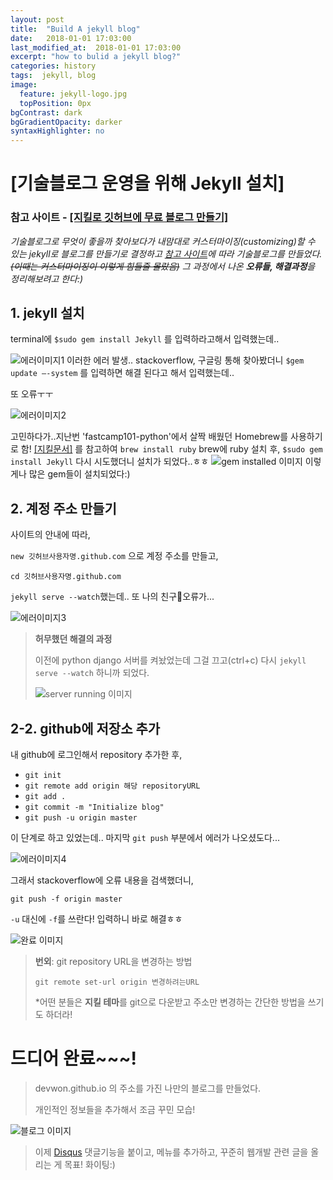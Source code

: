 ```yaml
---
layout: post
title:  "Build A jekyll blog"
date:   2018-01-01 17:03:00
last_modified_at:  2018-01-01 17:03:00
excerpt: "how to bulid a jekyll blog?"
categories: history
tags:  jekyll, blog
image:
  feature: jekyll-logo.jpg
  topPosition: 0px
bgContrast: dark
bgGradientOpacity: darker
syntaxHighlighter: no
---
```

# [기술블로그 운영을 위해 Jekyll 설치]
### 참고 사이트 - [[지킬로 깃허브에 무료 블로그 만들기]](https://nolboo.kim/blog/2013/10/15/free-blog-with-github-jekyll/)

*기술블로그로 무엇이 좋을까 찾아보다가 내맘대로 커스터마이징(customizing)할 수 있는 jekyll로 블로그를 만들기로 결정하고 [참고 사이트](https://nolboo.kim/blog/2013/10/15/free-blog-with-github-jekyll/)에 따라 기술블로그를 만들었다.~~(이때는 커스터마이징이 이렇게 힘들줄 몰랐음)~~
그 과정에서 나온 **오류들, 해결과정**을 정리해보려고 한다:)*
## 1. jekyll 설치

  terminal에
  `$sudo gem install Jekyll`
  를 입력하라고해서 입력했는데..

 ![에러이미지1](https://lh3.googleusercontent.com/LK04slUsbXoxhJyOzgelsIDWwVOoLqm-vn3IiuQYNOFsyZpy28NRLUtu560qzwxvOR8fE1JnWsco9uHojUeaqdOctCTSdmT0A4n-3FUbBtrSc9P5rkDjXW1GBds74tdORJ3_Yue5zPTmjknBVAH9N4M0cPMq7ZIWo7E5NOyC6VfCcaWxPWSbmaQqeulWJ69inPJ_OHULrn88iC6IMkr2c7i0YKbI1i0-mXhjCtc19frv7TpfI5whXLTNges6NoNvq1mFetwxCEGNsjK-VHZtl3kfRMODqQdF7-m_FcWe7QZ6dLUgUAg50wfjqEGMcOyIqSKirao3nR-qTdI9z46HpIBk-knZPYP1fkziHnxdyW7IAmnIP42XacdnY43hlqT--FgrZwVBClxTQYNNR7Lhu4RMu9S2pyCy6k78HS22YqORWZix1Vt52HaBGEuubadzqxd2FbMizmgzyVozQz9_GDqzh3f1vahYY8eFBDhnKeHJiKh3YV7LOVOvDZPMaVQOojEXW1trfUGlNMeZqCtgWjmY6thBuvxwEjoKnrC0Vt8Si3OSwHkDVYjPEhvz1Dd2Wndv1l4XAnqMn9GV7-6JHC9I9nU-kPUqsRmm8Ws=w1114-h126-no)
  이러한 에러 발생.. stackoverflow, 구글링 통해 찾아봤더니
  `$gem update —-system`
  를 입력하면 해결 된다고 해서 입력했는데..

  또 오류ㅜㅜ

![에러이미지2](https://lh3.googleusercontent.com/AfjkUjGehYNoTTYG1k3Q9Lj5DtCuYtjodqtcNzlg9odyKZXS5zFIBmh96AZKIt4frYmL4Bo76q4DyVTG6ph2bH8aTEKu9lKPWXrEXqzvf686Ycs-JU03gspSYKR7Spgan58gsox9BVcySiTN0BAkXTzrgzj19tM9CxSork285R2RO2x8PqlkkgWskWvOvohUj9dmZFJT6pW8TvY0OGPC2gonyahTc3Cv7u04bV5Ji6SlbYzsTqDc8OUsaYeJekQm761KDrWMrDmEwcJdvtvGG_dEhCo-0OVZPc6UBeilRZVum3eVNoHf7lbQqqCXgwwq0SIf6B8BNZNZ4F2XexP84CnVssZGDlmsXMftPQw-6TnoyO2HkCizLH-8fUfOE6BcoURs2daabcjHNmX4FkORqYyLasCUQPFBUDuusCv9sfPB08xn1rhK3DXVZdwSo3LZ5r7XM86gIJpjE54knqbaeLlUD4EfotQCZ2lxUGurNGJ-uDrizuI-QVp_thopgtsdG0SHEPP_eLfo6Er35_mze2pTKlIMa3gHsOUQVpI_m8-UJhN0x_envFtSTSwMoEcEXI6t6imJqRQS_QURo5OJ-If7mx96ydoKD4Gw8v4=w1412-h324-no)

  고민하다가..지난번 'fastcamp101-python'에서 살짝 배웠던 Homebrew를 사용하기로 함!
  [[지킬문서]](https://jekyllrb.com/docs/troubleshooting/#jekyll--mac-os-x-1011)
  를 참고하여
  `brew install ruby`
  brew에 ruby 설치 후,
  `$sudo gem install Jekyll`
  다시 시도했더니 설치가 되었다..ㅎㅎ
![gem installed 이미지](https://lh3.googleusercontent.com/5KL9ynb7xmvIkyFREqEVpMI7Y5l8GZd08AoNpr39wtmRYGmXwbGaFmxqkI-YSjql6BnK78pB-qOf-EIHv09J8qZEOQv7-ffcW7nGsOQtVUtiLl_90qJioXrQVziBA3BR4dNuCQxO9FrodYOv1WSniceDc1crmDSjfqGrdjK9fxaWXBrF5tDRlgHy-oYzigUAezBPoJlvRzreeOPRwOjdcj6jJaoKPOM8cO78fGBZVd4Ez8pKmG5ev1bFJHqNNiimgMHNUcU3KdBbg54V5nFrJIC_8KfQWbgxk-W-I6uoY2e6SlRN9HBnV4PJ4LGJr6HNUAvo4dKwPRFN4-UALFktSn3HPZHW4bc2gxDrv2F-pA8bAhp2s3p7HWgd__LZZ44UPmH8VwYkBo6H4csGDe-8IEUnwj44qMJdUo8XfbmGQ0G3TZVHtB1cmKZUoWZOI_0jwKEE8sJAQCIC78yrup7toLoZc0t12dsTJ3sRk5WI_n6Wwr168WcQ6ccyuyRTo_D0Nr4erv6Hzdt-2vZwlqKh8eb_JeZOlGCpo38TL3gsPYUOcJ7E9uACEzooofO9_5HoBtGa6pSE0K1UaNztYMHEb-pFI9LpoTrD-EEjpf4=w1424-h198-no)
  이렇게나 많은 gem들이 설치되었다:)

##  2. 계정 주소 만들기

사이트의 안내에 따라,

`new 깃허브사용자명.github.com`
으로 계정 주소를 만들고,

`cd 깃허브사용자명.github.com`

`jekyll serve --watch`했는데.. 또 나의 친구💛오류가...

![에러이미지3](https://lh3.googleusercontent.com/HyVb2TzWRkF3pUV-Ujrw_TBaRp1HJoSNDWsedaTEE4623dXzLh4ga8iXQLT9WZveAge1OE8ogTU7E8El8cLSUBTMo_oe4OPu956_Vx2QIfFRvXWbtDJOiUd9y9wlzHd3vh-4j30ZcGOyPQWJOTlWJV0Z7xvb8uoLa8hcTeghS_hwyhliPmAvy7X8NZbl3iqgC_fLyOElogbbTrknKAwP-j_fyNCgiahQrDStEcTDF1qSpZwtDQeYSDQYPrkDhy1IuQsULRcy4XLnVl4WIsOCe7UCv7Vw6xeUs4FUgPH78UoQMJ9PjW6pkPL7EKOiVOsFfxXCO9xqMNGPye6Pjx5FAAgMDauI1aN6GsVFn17WMiyLf2wKotvr1jQG_mottJhegfotQWYTWz1Ww7rtJVUePO9evvhHrn6FDDya8eODcReaimT7-sKP-g-LsTEwuMLfnF0JaGZHbAYQZWtRdlDVm27zyrQrsy1jor8VILXVgFIRXqali1FuVegYb-BvqpfGbMbEIp4gGtyzbNO1qFL1pXp5xBgrzGJgtkSga1jHdwD-NSaA9lvKZTP9Fdsw4_1VoWF89BMsQmpIxcSBg8EdTPG5WGper-uWW7_j6Zo=w1438-h598-no)


>**허무했던  해결의 과정**
>
>  이전에 python django 서버를 켜놨었는데 그걸 끄고(ctrl+c) 다시
>  `jekyll serve --watch`
>  하니까 되었다.
>  
>  ![server running 이미지](https://lh3.googleusercontent.com/D4vn6sLgNpBqbwEXzKglmnoAkuegSF5nwLrVGpEfK3xX-tWUNT4dG5SuocQGT1w7mUn_61YUkPZe-xPAkvVrqvNR1OniGF6pwmtl9Y8cFH8_7Suqb4rzClGJbAo-vUacg4fGCAINTwLQmMeXyfj64ON4cD_H5TLKP-Ej_dRMXn6QNvTEDUZq_5Jf_zZsfsiy-6kUpauCw6i2KVOH-P2iZcvKKMOAPL8LUbJHC1rrTpNqJJpzhys1FmA_YJT5neWeBOJkMuj7kG5cKGHfBf2vvWu2Kyv2-fXjEzmwH9C_LNDicLx0qy5KZjHvOmOcdqpV17PQiQHY3YfZ3sB9eWMKU4qhXmj-XnXwe_yDVKBgPwjepxtPymjGSRWF9tDCZXrei1qsbOwPnn9Nmydn5yN0eUHTA43QunWksjUMfjX82xRkRkOY5Ebsk534PiNj6voXY_xBu7fqiZGyDP_jDRdHH2cCOcxD3jchxpashpWYtmtA51rlUFv7ME6DZU5VUOD1CiuXkWekj-9sFZfbvrbUgDmPP2myosDLLdybADXJV8nxr5VRJOgeKVIKWMdac-ZNNWwUvCLd1rLhjLdtQdoimr1CQqZ0lEc-OY57twc=w1384-h398-no)

## 2-2. github에 저장소 추가

내 github에 로그인해서 repository 추가한 후,

- `git init`
- `git remote add origin 해당 repositoryURL`
- `git add .`
- `git commit -m "Initialize blog"`
- `git push -u origin master`

이 단계로 하고 있었는데..
마지막 `git push` 부분에서 에러가 나오셨도다...

![에러이미지4](https://lh3.googleusercontent.com/EZ81zcUNbVU9noFt6mZhmDe70spS2EapKvT2JdTXaoW3OCt2PM6wweDIuDvTb1Ah7ZmibOrDO8BvYq2itQm_l6NTE5plYW1yLUAwaw8o8TTSpD0yhCXyfON1rdELY_5k6NcF-xyLyochMdj29Pvtc50u7j4aLDyF0Esltx2ljMhlU1yX6krfeXYfVxFu19EXT_Sxrqb5sBr7G57w2UvaUxD9m6_2bHy2ViNlhKm2oUxDQd8hMmtV10K4nfKy0ZFfD-d812CBHV5CwK0ICFXsD8Yg1cxT6u7w45NPXzRPdTB7LQR6_zQ3L7Yc63_nISTrFer9w4QNHCx5jwzbL392eWt1QxS4U8OM8c64JbF-O7dh9tdgtpd5wrsldoewKIRyx1N6XB_1E6L_MbMlB1P0OaiBHdB1bpzWvnSS5GluHI8CrQ74o3Z_mrxzA5CfsghnaqTfolHy7WcjPFYAiotLmXoeXNabD-dm-_uU7G7Gn6ifnsOpk0QHNFA0KMnO8U2zuXIJ4mI8C60S3PGpV6fcliZx7CWRqAz45xdDg4u67K0XzSoILWJG1SgaelBp6RZXl4LkCk3wpg5LzHcaVJUtsrx38bddgWFRyS2Jgc0=w1390-h366-no)

그래서 stackoverflow에 오류 내용을 검색했더니,

`git push -f origin master`

`-u` 대신에 `-f`를 쓰란다! 입력하니 바로 해결ㅎㅎ

![완료 이미지](https://lh3.googleusercontent.com/oxRnVVx9UHAKWyZ2VD3slH85aFaHii2c2LdSe7w-8FqFsK0gLUl4jndySvj0tRjEuR6aj0we9oY3EeXTY88Uj6qRxF0tvEK-rn7D3QdWum-dEkaRt_qrvwRK7WLdvfFe_YisCLab6Y_h610cHpCaonOweKAcM5Le6jawcgrdYV0WJ8miks17RX1_O9nQkQ5Jz904EYlCfJYT7ukr-x5CHNjKIMc-jk-dLGvEttUJ8ImwRPJjko_RuAFxg_Dl5Ku-rN9ltkyoPkCwYwzVGm-k6wlC2eIvQ7csw5oYKcHmNHfXP35KikJ0Z3zm571e37upjSXjqT7kgLaoYoq16YGDgskk8VP8ogdNslWazOjF66oJ91muP47yQ1KegwpZREtQLh83s5mtpHjtUc7JnoOKx25WYv-WiIAAaXyiDxQcc2KdcHOnSLw1XfMZDBenqDylIB-X1od69oYKvE1nmNKvnrXiDC3JoRChUvwgICqQml84tCoLady03QvqFSKIplXQ2RftWsmbd8DDcdoSNUI3smeXBUNKR31tN-SmjaVrJw2lrEWWgZE0JJlK7UahcXFvQ7LgOVRNaaYHrCWlUe3oFPqOVqsuOUrAxRwbGdI=w1342-h408-no)

>**번외**: git repository URL을 변경하는 방법
>
>`git remote set-url origin 변경하려는URL`
>
>*어떤 분들은 **지킬 테마**를 git으로 다운받고 주소만 변경하는 간단한 방법을 쓰기도 하더라!

# 드디어 완료~~~!
> devwon.github.io 의 주소를 가진 나만의 블로그를 만들었다.
>
> 개인적인 정보들을 추가해서 조금 꾸민 모습!

![블로그 이미지](https://lh3.googleusercontent.com/VCNgKt-6E0zamJILN66NPvkg9UnCkpokszPQRlUoRo1B7wTFk2kp5AyQh9DE1GND4H_lvPQXEZzLQQRwVKBH0s0GVrAEsJfEnTObxOLHBwOPZqpSDFCcvESc7nS168w61OdhH5vTX77RPoVq7c367IpiVFhnb6nodiu3G_Uz2myI7VzL-9V2PFuTZpenjIPlardSMBOaM6RrJJbnstcrQb6IELJopaS_fg9KwTvXnuajFQgaPmzX1vpauT4vumsGfTRmbyC07bUOSdgzyC2IlfeUelDsDRUCtfrYcEZfYQTguRTWljvUSvm6y2IflofniRtkiopHJZqmEibsCCispI1YsfFIYvE4q_Ep6yVD1IvelOr0UdjMJpM7au-rdfMRjYMMUAHj_rAdoskRpfCkYX1ACypFBIJSmwzTuy_zFfJDWsvrtZuz2stlTIaWQgdjEyTBPAQxP9bhy0oGqdR7OloNC8dI0FspZcIuQapYJ4se1KH-9L6DFwsx423B4uZxQav394CuTBv8MphdP2PW9cHCuZZEfOLxrDFXNP73FTOfbdwmVoOyEonxdmmzcnk8scsN1AY9imMM0RS7xPfX4w9jNlKfW88VHpeQGcA=w1538-h1070-no)

> 이제 [Disqus](https://disqus.com/) 댓글기능을 붙이고, 메뉴를 추가하고, 꾸준히 웹개발 관련 글을 올리는 게 목표! 화이팅:)
